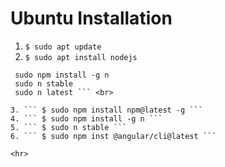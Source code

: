 # Ubuntu Installation 
1. ``` $ sudo apt update ```
2. ``` $ sudo apt install nodejs ```
``` Node Js For Update 
 sudo npm install -g n
 sudo n stable
 sudo n latest ``` <br>
 
3. ``` $ sudo npm install npm@latest -g ```
4. ``` $ sudo npm install -g n ```
5. ``` $ sudo n stable ```
6. ``` $ sudo npm inst @angular/cli@latest ```

<hr>
